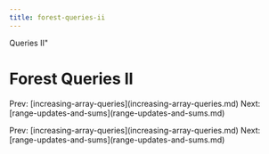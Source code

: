 ```yaml
---
title: forest-queries-ii
---
```


Queries II\"

# Forest Queries II

Prev:
\[increasing-array-queries](increasing-array-queries.md)
Next:
\[range-updates-and-sums](range-updates-and-sums.md)

Prev:
\[increasing-array-queries](increasing-array-queries.md)
Next:
\[range-updates-and-sums](range-updates-and-sums.md)
